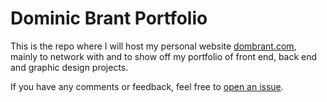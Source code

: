 # Dominic Brant Portfolio

This is the repo where I will host my personal website [dombrant.com](https://dombrant.com), mainly to network with and to show off my portfolio of front end, back end and graphic design projects.

If you have any comments or feedback, feel free to [open an issue](https://github.com/dombrant/dombrant.com/issues).
